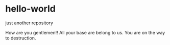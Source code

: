 # hello-world
just another repository

 How are you gentlemen!! All your base are belong to us. You are on the way to destruction.
